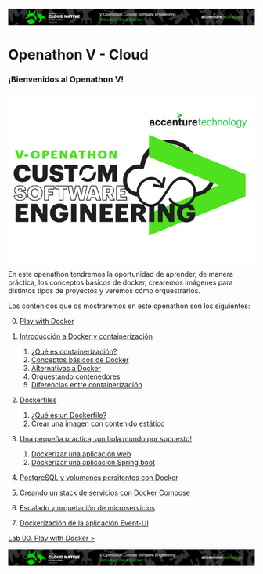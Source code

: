 <p align="center">
    <img src="resources/header.png">
</p>

# Openathon V - Cloud

### ¡Bienvenidos al Openathon V! 

<p align="center">
    <img src="resources/logo_OpenathonV_tr.png" width="600">
</p>

En este openathon tendremos la oportunidad de aprender, de manera práctica, los conceptos básicos de docker, crearemos imágenes para distintos tipos de proyectos y veremos cómo orquestrarlos.  

Los contenidos que os mostraremos en este openathon son los siguientes:

0. [Play with Docker](lab-00)
1. [Introducción a Docker y containerización](lab-01)
   1. [¿Qué es containerización?](lab-01#qué-es-containerización)
   2. [Conceptos básicos de Docker](lab-01#conceptos-básicos-de-docker)
   3. [Alternativas a Docker](lab-01#alternativas-a-docker)
   4. [Orquestando contenedores](lab-01#orquestando-contenedores)
   5. [Diferencias entre containerización](lab-01#diferencias-entre-containerización-y-máquinas-virtuales)

2. [Dockerfiles](lab-02)
   1. [¿Qué es un Dockerfile?](lab-02#qué-es-un-dockerfile)
   2. [Crear una imagen con contenido estático](lab-02#crear-imagen-con-contenido-estático)

3. [Una pequeña práctica, ¡un hola mundo por supuesto!](lab-03)
   1. [Dockerizar una aplicación web](lab-03/frontend)
   2. [Dockerizar una aplicación Spring boot](lab-03/backend)

4. [PostgreSQL y volumenes persitentes con Docker](lab-04)
5. [Creando un stack de servicios con Docker Compose](lab-05)
6. [Escalado y orquetación de microservicios](lab-06)
7. [Dockerización de la aplicación Event-UI](lab-07)

[ Lab 00. Play with Docker >](lab-00)
	
<p align="center">
    <img src="resources/header.png">
</p>

